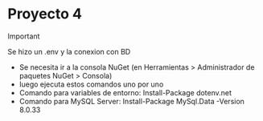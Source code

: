 # Proyecto 4
> [!IMPORTANT]
> Se hizo un .env y la conexion con BD
<ul>
    <li>Se necesita ir a la consola NuGet (en Herramientas > Administrador de paquetes NuGet > Consola)</li>
    <li>luego ejecuta estos comandos uno por uno</li>
    <li>Comando para variables de entorno: Install-Package dotenv.net</li>
    <li>Comando para MySQL Server: Install-Package MySql.Data -Version 8.0.33</li>
</ul>


